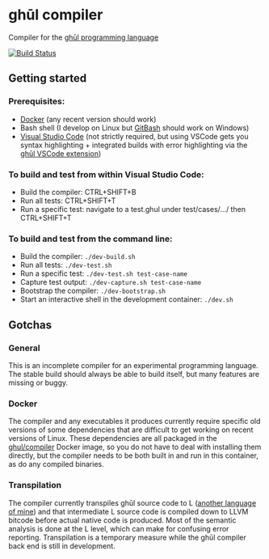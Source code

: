 # ghūl compiler
Compiler for the [ghūl programming language](https://www.ghul.io)

[![Build Status](https://build.ghul.io/buildStatus/icon?job=ghul-ci)](https://build.ghul.io/job/ghul-ci)

## Getting started
### Prerequisites:
- [Docker](https://www.docker.com) (any recent version should work)
- Bash shell (I develop on Linux but [GitBash](https://git-scm.com/download/win) should work on Windows)
- [Visual Studio Code](https://code.visualstudio.com) (not strictly required, but using VSCode gets you syntax highlighting + integrated builds with error highlighting via the [ghūl VSCode extension](https://github.com/degory/ghul-vsce/releases))

### To build and test from within Visual Studio Code:
- Build the compiler: CTRL+SHIFT+B
- Run all tests: CTRL+SHIFT+T
- Run a specific test: navigate to a test.ghul under test/cases/.../ then CTRL+SHIFT+T

### To build and test from the command line:
- Build the compiler: `./dev-build.sh`
- Run all tests: `./dev-test.sh`
- Run a specific test: `./dev-test.sh test-case-name`
- Capture test output: `./dev-capture.sh test-case-name`
- Bootstrap the compiler: `./dev-bootstrap.sh`
- Start an interactive shell in the development container: `./dev.sh`

## Gotchas
### General
This is an incomplete compiler for an experimental programming language. The stable build should always be able to build itself, but many features are missing or buggy.

### Docker
The compiler and any executables it produces currently require specific old versions of some dependencies that are difficult to get working on recent versions of Linux. These dependencies are all packaged in the [ghul/compiler](https://cloud.docker.com/swarm/ghul/repository/docker/ghul/compiler/general) Docker image, so you do not have to deal with installing them directly, but the compiler needs to be both built in and  run in this container, as do any compiled binaries.

### Transpilation
The compiler currently transpiles ghūl source code to L ([another language of mine](https://github.com/degory/llc)) and that intermediate L source code is compiled down to LLVM bitcode before actual native code is produced. Most of the semantic analysis is done at the L level, which can make for confusing error reporting. Transpilation is a temporary measure while the ghūl compiler back end is still in development.



